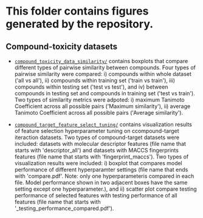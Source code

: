 # This folder contains figures generated by the repository.

## Compound-toxicity datasets

+ [`compound_toxicity_data_similarity/`](compound_toxicity_data_similarity/) contains boxplots that compare different types of pairwise similarity between compounds. Four types of pairwise similarity were compared: i) compounds within whole dataset ('all vs all'), ii) compounds within training set ('train vs train'), iii) compounds within testing set ('test vs test'), and iv) between compounds in testing set and compounds in training set ('test vs train'). Two types of similarity metrics were adpoted: i) maximum Tanimoto Coefficient across all possible pairs ('Maximum similarity'), ii) average Tanimoto Coefficient across all possible pairs ('Average similarity'). 

+ [`compound_target_feature_select_tuning/`](compound_target_feature_select_tuning/) contains visualization results of feature selection hyperparameter tuning on ccompound-target iteraction datasets. Two types of compound-target datasets were included: datasets with molecular descriptor features (file name that starts with 'descriptor_all') and datasets with MACCS fingerprints features (file name that starts with 'fingerprint_maccs'). Two types of visualization results were included: i) boxplot that compares model performance of different hyperparamter settings (file name that ends with 'compare.pdf'. Note: only one hyperparameteris compared in each file. Model performance shown in two adjacent boxes have the same setting except one hyperparameter.), and ii) scatter plot compare testing performance of selected features with testing performance of all features (file name that starts with '_testing_performance_compared.pdf').   
